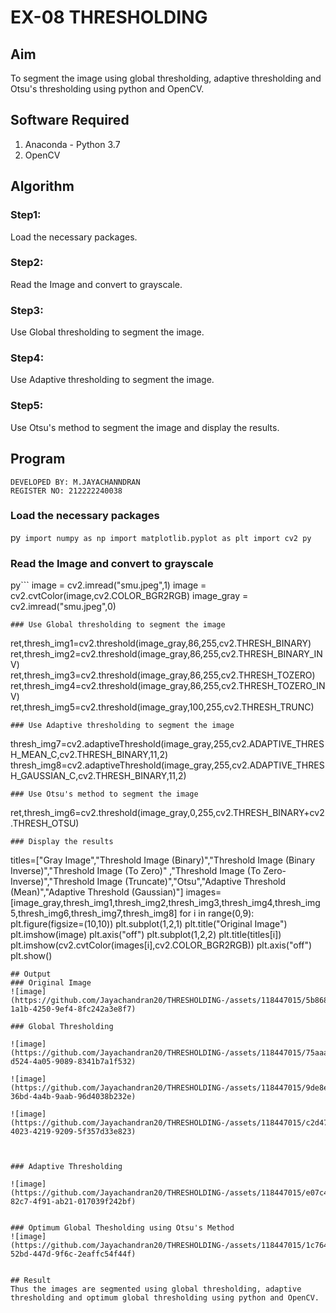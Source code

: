 # EX-08 THRESHOLDING
## Aim
To segment the image using global thresholding, adaptive thresholding and Otsu's thresholding using python and OpenCV.

## Software Required
1. Anaconda - Python 3.7
2. OpenCV

## Algorithm
### Step1:
Load the necessary packages.
### Step2:
Read the Image and convert to grayscale.
### Step3:
Use Global thresholding to segment the image.
### Step4:
Use Adaptive thresholding to segment the image.
### Step5:
Use Otsu's method to segment the image and display the results.
## Program
```
DEVELOPED BY: M.JAYACHANNDRAN
REGISTER NO: 212222240038
```
### Load the necessary packages
py```
import numpy as np
import matplotlib.pyplot as plt
import cv2
py```
### Read the Image and convert to grayscale
py```
image = cv2.imread("smu.jpeg",1)
image = cv2.cvtColor(image,cv2.COLOR_BGR2RGB)
image_gray = cv2.imread("smu.jpeg",0)
```
### Use Global thresholding to segment the image
```
ret,thresh_img1=cv2.threshold(image_gray,86,255,cv2.THRESH_BINARY)
ret,thresh_img2=cv2.threshold(image_gray,86,255,cv2.THRESH_BINARY_INV)
ret,thresh_img3=cv2.threshold(image_gray,86,255,cv2.THRESH_TOZERO)
ret,thresh_img4=cv2.threshold(image_gray,86,255,cv2.THRESH_TOZERO_INV)
ret,thresh_img5=cv2.threshold(image_gray,100,255,cv2.THRESH_TRUNC)
```
### Use Adaptive thresholding to segment the image
```
thresh_img7=cv2.adaptiveThreshold(image_gray,255,cv2.ADAPTIVE_THRESH_MEAN_C,cv2.THRESH_BINARY,11,2)
thresh_img8=cv2.adaptiveThreshold(image_gray,255,cv2.ADAPTIVE_THRESH_GAUSSIAN_C,cv2.THRESH_BINARY,11,2)
```
### Use Otsu's method to segment the image 
```
ret,thresh_img6=cv2.threshold(image_gray,0,255,cv2.THRESH_BINARY+cv2.THRESH_OTSU)
```
### Display the results
```
titles=["Gray Image","Threshold Image (Binary)","Threshold Image (Binary Inverse)","Threshold Image (To Zero)"
       ,"Threshold Image (To Zero-Inverse)","Threshold Image (Truncate)","Otsu","Adaptive Threshold (Mean)","Adaptive Threshold (Gaussian)"]
images=[image_gray,thresh_img1,thresh_img2,thresh_img3,thresh_img4,thresh_img5,thresh_img6,thresh_img7,thresh_img8]
for i in range(0,9):
    plt.figure(figsize=(10,10))
    plt.subplot(1,2,1)
    plt.title("Original Image")
    plt.imshow(image)
    plt.axis("off")
    plt.subplot(1,2,2)
    plt.title(titles[i])
    plt.imshow(cv2.cvtColor(images[i],cv2.COLOR_BGR2RGB))
    plt.axis("off")
    plt.show()
```
## Output
### Original Image
![image](https://github.com/Jayachandran20/THRESHOLDING-/assets/118447015/5b86814c-1a1b-4250-9ef4-8fc242a3e8f7)

### Global Thresholding

![image](https://github.com/Jayachandran20/THRESHOLDING-/assets/118447015/75aaa0d1-d524-4a05-9089-8341b7a1f532)

![image](https://github.com/Jayachandran20/THRESHOLDING-/assets/118447015/9de8e629-36bd-4a4b-9aab-96d4038b232e)

![image](https://github.com/Jayachandran20/THRESHOLDING-/assets/118447015/c2d477eb-4023-4219-9209-5f357d33e823)



### Adaptive Thresholding

![image](https://github.com/Jayachandran20/THRESHOLDING-/assets/118447015/e07c43fa-82c7-4f91-ab21-017039f242bf)


### Optimum Global Thesholding using Otsu's Method
![image](https://github.com/Jayachandran20/THRESHOLDING-/assets/118447015/1c76403e-52bd-447d-9f6c-2eaffc54f44f)


## Result
Thus the images are segmented using global thresholding, adaptive thresholding and optimum global thresholding using python and OpenCV.
